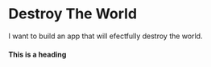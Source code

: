 # Destroy The World

I want to build an app that will efectfully destroy the world.

#### This is a heading
